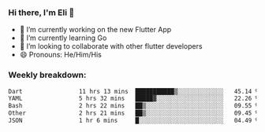 ### Hi there, I'm Eli 👋
- 🔭 I’m currently working on the new Flutter App
- 🌱 I’m currently learning Go
- 🦄 I’m looking to collaborate with other flutter developers
- 😄 Pronouns: He/Him/His

### Weekly breakdown:
<!--START_SECTION:waka-->

```txt
Dart                11 hrs 13 mins  ███████████▒░░░░░░░░░░░░░   45.14 %
YAML                5 hrs 32 mins   █████▓░░░░░░░░░░░░░░░░░░░   22.26 %
Bash                2 hrs 22 mins   ██▒░░░░░░░░░░░░░░░░░░░░░░   09.55 %
Other               2 hrs 21 mins   ██▒░░░░░░░░░░░░░░░░░░░░░░   09.45 %
JSON                1 hr 6 mins     █░░░░░░░░░░░░░░░░░░░░░░░░   04.49 %
```

<!--END_SECTION:waka-->
